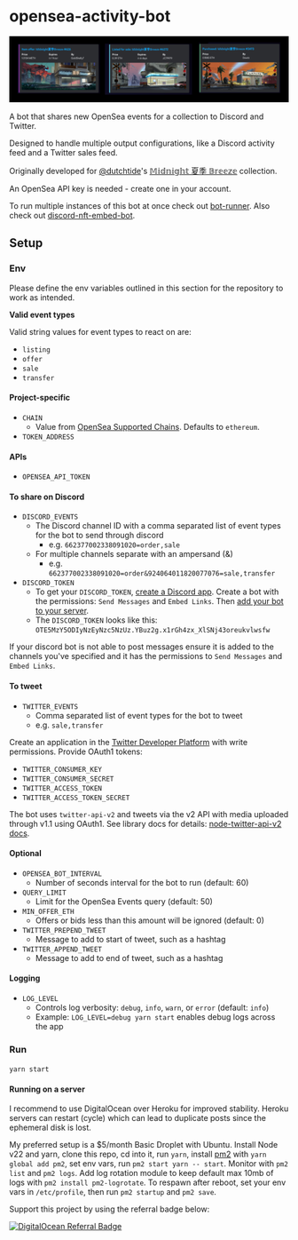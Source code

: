 # opensea-activity-bot

![Example Discord messages](./example-discord.png)

A bot that shares new OpenSea events for a collection to Discord and Twitter.

Designed to handle multiple output configurations, like a Discord activity feed and a Twitter sales feed.

Originally developed for [@dutchtide](https://twitter.com/dutchtide)'s [𝕄𝕚𝕕𝕟𝕚𝕘𝕙𝕥 夏季 𝔹𝕣𝕖𝕖𝕫𝕖](https://opensea.io/collection/midnightbreeze) collection.

An OpenSea API key is needed - create one in your account.

To run multiple instances of this bot at once check out [bot-runner](https://github.com/ryanio/bot-runner). Also check out [discord-nft-embed-bot](https://github.com/ryanio/discord-nft-embed-bot).

## Setup

### Env

Please define the env variables outlined in this section for the repository to work as intended.

**Valid event types**

Valid string values for event types to react on are:

- `listing`
- `offer`
- `sale`
- `transfer`

#### Project-specific

- `CHAIN`
  - Value from [OpenSea Supported Chains](https://docs.opensea.io/reference/supported-chains). Defaults to `ethereum`.
- `TOKEN_ADDRESS`

#### APIs

- `OPENSEA_API_TOKEN`

#### To share on Discord

- `DISCORD_EVENTS`
  - The Discord channel ID with a comma separated list of event types for the bot to send through discord
    - e.g. `662377002338091020=order,sale`
  - For multiple channels separate with an ampersand (&)
    - e.g. `662377002338091020=order&924064011820077076=sale,transfer`
- `DISCORD_TOKEN`
  - To get your `DISCORD_TOKEN`, [create a Discord app](https://discord.com/developers/applications). Create a bot with the permissions: `Send Messages` and `Embed Links`. Then [add your bot to your server](https://discordjs.guide/preparations/adding-your-bot-to-servers.html#bot-invite-links).
  - The `DISCORD_TOKEN` looks like this: `OTE5MzY5ODIyNzEyNzc5NzUz.YBuz2g.x1rGh4zx_XlSNj43oreukvlwsfw`

If your discord bot is not able to post messages ensure it is added to the channels you've specified and it has the permissions to `Send Messages` and `Embed Links`.

#### To tweet

- `TWITTER_EVENTS`
  - Comma separated list of event types for the bot to tweet
  - e.g. `sale,transfer`

Create an application in the [Twitter Developer Platform](https://developer.twitter.com/) with write permissions. Provide OAuth1 tokens:

- `TWITTER_CONSUMER_KEY`
- `TWITTER_CONSUMER_SECRET`
- `TWITTER_ACCESS_TOKEN`
- `TWITTER_ACCESS_TOKEN_SECRET`

The bot uses `twitter-api-v2` and tweets via the v2 API with media uploaded through v1.1 using OAuth1. See library docs for details: [node-twitter-api-v2 docs](https://github.com/PLhery/node-twitter-api-v2/tree/master/doc).

#### Optional

- `OPENSEA_BOT_INTERVAL`
  - Number of seconds interval for the bot to run (default: 60)
- `QUERY_LIMIT`
  - Limit for the OpenSea Events query (default: 50)
- `MIN_OFFER_ETH`
  - Offers or bids less than this amount will be ignored (default: 0)
- `TWITTER_PREPEND_TWEET`
  - Message to add to start of tweet, such as a hashtag
- `TWITTER_APPEND_TWEET`
  - Message to add to end of tweet, such as a hashtag

#### Logging

- `LOG_LEVEL`
  - Controls log verbosity: `debug`, `info`, `warn`, or `error` (default: `info`)
  - Example: `LOG_LEVEL=debug yarn start` enables debug logs across the app

### Run

`yarn start`

#### Running on a server

I recommend to use DigitalOcean over Heroku for improved stability. Heroku servers can restart (cycle) which can lead to duplicate posts since the ephemeral disk is lost.

My preferred setup is a $5/month Basic Droplet with Ubuntu. Install Node v22 and yarn, clone this repo, cd into it, run `yarn`, install [pm2](https://pm2.keymetrics.io/) with `yarn global add pm2`, set env vars, run `pm2 start yarn -- start`. Monitor with `pm2 list` and `pm2 logs`. Add log rotation module to keep default max 10mb of logs with `pm2 install pm2-logrotate`. To respawn after reboot, set your env vars in `/etc/profile`, then run `pm2 startup` and `pm2 save`.

Support this project by using the referral badge below:

[![DigitalOcean Referral Badge](https://web-platforms.sfo2.digitaloceanspaces.com/WWW/Badge%203.svg)](https://www.digitalocean.com/?refcode=3f8c76216510&utm_campaign=Referral_Invite&utm_medium=Referral_Program&utm_source=badge)
